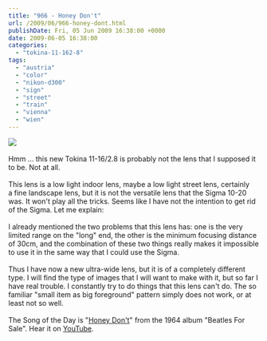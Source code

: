 ```yaml
---
title: "966 - Honey Don't"
url: /2009/06/966-honey-dont.html
publishDate: Fri, 05 Jun 2009 16:38:00 +0000
date: 2009-06-05 16:38:00
categories: 
  - "tokina-11-162-8"
tags: 
  - "austria"
  - "color"
  - "nikon-d300"
  - "sign"
  - "street"
  - "train"
  - "vienna"
  - "wien"
---
```

<a href="https://d25zfm9zpd7gm5.cloudfront.net/1200x1200/2009/20090605_082405_ps.jpg" target="_blank"><img src="https://d25zfm9zpd7gm5.cloudfront.net/0600x0600/2009/20090605_082405_ps.jpg"/></a><br/><br/>Hmm ... this new Tokina 11-16/2.8 is probably not the lens that I supposed it to be. Not at all.<br/><br/><a href="https://d25zfm9zpd7gm5.cloudfront.net/1200x1200/2009/20090605_155108_ps.jpg" target="_blank"><img alt="" border="0" src="https://d25zfm9zpd7gm5.cloudfront.net/0150x0150/2009/20090605_155108_ps.jpg" style="margin: 10pt 10px 10px 0pt; float: right;"/></a> This lens is a low light indoor lens, maybe a low light street lens, certainly a fine landscape lens, but it is not the versatile lens that the Sigma 10-20 was. It won't play all the tricks. Seems like I have not the intention to get rid of the Sigma. Let me explain:<br/><br/> I already mentioned the two problems that this lens has: one is the very limited range on the "long" end, the other is the minimum focusing distance of 30cm, and the combination of these two things really makes it impossible to use it in the same way that I could use the Sigma.<br/><br/>Thus I have now a new ultra-wide lens, but it is of a completely different type. I will find the type of images that I will want to make with it, but so far I have real trouble. I constantly try to do things that this lens can't do. The so familiar "small item as big foreground" pattern simply does not work, or at least not so well.<br/><br/>The Song of the Day is "<a href="http://www.lyricsmode.com/lyrics/b/beatles/honey_dont.html" target="_blank">Honey Don't</a>" from the 1964 album "Beatles For Sale". Hear it on <a href="http://www.youtube.com/watch?v=NzDxzMKnJ9M&feature=related" target="_blank">YouTube</a>.
